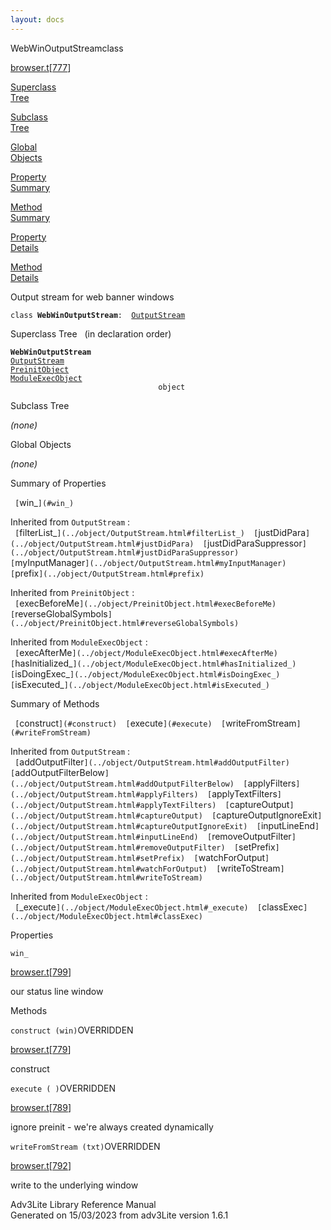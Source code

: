 ```yaml
---
layout: docs
---
```

<span class="title">WebWinOutputStream</span><span class="type">class</span>

[browser.t](../file/browser.t.html)\[[777](../source/browser.t.html#777)\]

[Superclass  
Tree](#_SuperClassTree_)

[Subclass  
Tree](#_SubClassTree_)

[Global  
Objects](#_ObjectSummary_)

[Property  
Summary](#_PropSummary_)

[Method  
Summary](#_MethodSummary_)

[Property  
Details](#_Properties_)

[Method  
Details](#_Methods_)



Output stream for web banner windows

`class `**`WebWinOutputStream`**` :   `[`OutputStream`](../object/OutputStream.html)



<span id="_SuperClassTree_"></span>



<span class="hdln">Superclass Tree</span>   (in declaration order)



**`WebWinOutputStream`**  
[`OutputStream`](../object/OutputStream.html)  
[`PreinitObject`](../object/PreinitObject.html)  
[`ModuleExecObject`](../object/ModuleExecObject.html)  
`                                 object`  
<span id="_SubClassTree_"></span>



<span class="hdln">Subclass Tree</span>  



*(none)* <span id="_ObjectSummary_"></span>



<span class="hdln">Global Objects</span>  



*(none)* <span id="_PropSummary_"></span>



<span class="hdln">Summary of Properties</span>  



` [`win_`](#win_)  `

Inherited from `OutputStream` :  
` [`filterList_`](../object/OutputStream.html#filterList_)  [`justDidPara`](../object/OutputStream.html#justDidPara)  [`justDidParaSuppressor`](../object/OutputStream.html#justDidParaSuppressor)  [`myInputManager`](../object/OutputStream.html#myInputManager)  [`prefix`](../object/OutputStream.html#prefix)  `

Inherited from `PreinitObject` :  
` [`execBeforeMe`](../object/PreinitObject.html#execBeforeMe)  [`reverseGlobalSymbols`](../object/PreinitObject.html#reverseGlobalSymbols)  `

Inherited from `ModuleExecObject` :  
` [`execAfterMe`](../object/ModuleExecObject.html#execAfterMe)  [`hasInitialized_`](../object/ModuleExecObject.html#hasInitialized_)  [`isDoingExec_`](../object/ModuleExecObject.html#isDoingExec_)  [`isExecuted_`](../object/ModuleExecObject.html#isExecuted_)  `

<span id="_MethodSummary_"></span>



<span class="hdln">Summary of Methods</span>  



` [`construct`](#construct)  [`execute`](#execute)  [`writeFromStream`](#writeFromStream)  `

Inherited from `OutputStream` :  
` [`addOutputFilter`](../object/OutputStream.html#addOutputFilter)  [`addOutputFilterBelow`](../object/OutputStream.html#addOutputFilterBelow)  [`applyFilters`](../object/OutputStream.html#applyFilters)  [`applyTextFilters`](../object/OutputStream.html#applyTextFilters)  [`captureOutput`](../object/OutputStream.html#captureOutput)  [`captureOutputIgnoreExit`](../object/OutputStream.html#captureOutputIgnoreExit)  [`inputLineEnd`](../object/OutputStream.html#inputLineEnd)  [`removeOutputFilter`](../object/OutputStream.html#removeOutputFilter)  [`setPrefix`](../object/OutputStream.html#setPrefix)  [`watchForOutput`](../object/OutputStream.html#watchForOutput)  [`writeToStream`](../object/OutputStream.html#writeToStream)  `



Inherited from `ModuleExecObject` :  
` [`_execute`](../object/ModuleExecObject.html#_execute)  [`classExec`](../object/ModuleExecObject.html#classExec)  `

<span id="_Properties_"></span>



<span class="hdln">Properties</span>  



<span id="win_"></span>

`win_`

[browser.t](../file/browser.t.html)\[[799](../source/browser.t.html#799)\]



our status line window



<span id="_Methods_"></span>



<span class="hdln">Methods</span>  



<span id="construct"></span>

`construct (win)`<span class="rem">OVERRIDDEN</span>

[browser.t](../file/browser.t.html)\[[779](../source/browser.t.html#779)\]



construct



<span id="execute"></span>

`execute ( )`<span class="rem">OVERRIDDEN</span>

[browser.t](../file/browser.t.html)\[[789](../source/browser.t.html#789)\]



ignore preinit - we're always created dynamically



<span id="writeFromStream"></span>

`writeFromStream (txt)`<span class="rem">OVERRIDDEN</span>

[browser.t](../file/browser.t.html)\[[792](../source/browser.t.html#792)\]



write to the underlying window





Adv3Lite Library Reference Manual  
Generated on 15/03/2023 from adv3Lite version 1.6.1


